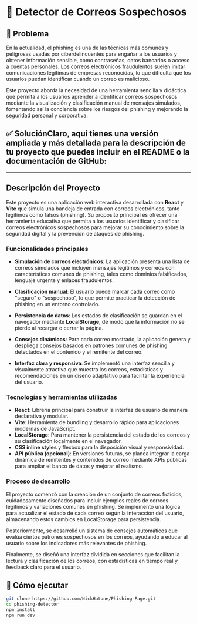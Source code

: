 # 📧 Detector de Correos Sospechosos

## 🎯 Problema
En la actualidad, el phishing es una de las técnicas más comunes y peligrosas usadas por ciberdelincuentes para engañar a los usuarios y obtener información sensible, como contraseñas, datos bancarios o acceso a cuentas personales. Los correos electrónicos fraudulentos suelen imitar comunicaciones legítimas de empresas reconocidas, lo que dificulta que los usuarios puedan identificar cuándo un correo es malicioso.

Este proyecto aborda la necesidad de una herramienta sencilla y didáctica que permita a los usuarios aprender a identificar correos sospechosos mediante la visualización y clasificación manual de mensajes simulados, fomentando así la conciencia sobre los riesgos del phishing y mejorando la seguridad personal y corporativa.

## ✅ SoluciónClaro, aquí tienes una versión ampliada y más detallada para la descripción de tu proyecto que puedes incluir en el README o la documentación de GitHub:

---

## Descripción del Proyecto

Este proyecto es una aplicación web interactiva desarrollada con **React** y **Vite** que simula una bandeja de entrada con correos electrónicos, tanto legítimos como falsos (phishing). Su propósito principal es ofrecer una herramienta educativa que permita a los usuarios identificar y clasificar correos electrónicos sospechosos para mejorar su conocimiento sobre la seguridad digital y la prevención de ataques de phishing.

### Funcionalidades principales

* **Simulación de correos electrónicos**: La aplicación presenta una lista de correos simulados que incluyen mensajes legítimos y correos con características comunes de phishing, tales como dominios falsificados, lenguaje urgente y enlaces fraudulentos.

* **Clasificación manual**: El usuario puede marcar cada correo como "seguro" o "sospechoso", lo que permite practicar la detección de phishing en un entorno controlado.

* **Persistencia de datos**: Los estados de clasificación se guardan en el navegador mediante **LocalStorage**, de modo que la información no se pierde al recargar o cerrar la página.

* **Consejos dinámicos**: Para cada correo mostrado, la aplicación genera y despliega consejos basados en patrones comunes de phishing detectados en el contenido y el remitente del correo.

* **Interfaz clara y responsiva**: Se implementó una interfaz sencilla y visualmente atractiva que muestra los correos, estadísticas y recomendaciones en un diseño adaptativo para facilitar la experiencia del usuario.

### Tecnologías y herramientas utilizadas

* **React**: Librería principal para construir la interfaz de usuario de manera declarativa y modular.
* **Vite**: Herramienta de bundling y desarrollo rápido para aplicaciones modernas de JavaScript.
* **LocalStorage**: Para mantener la persistencia del estado de los correos y su clasificación localmente en el navegador.
* **CSS inline styles** y flexbox para la disposición visual y responsividad.
* **API pública (opcional)**: En versiones futuras, se planea integrar la carga dinámica de remitentes y contenidos de correo mediante APIs públicas para ampliar el banco de datos y mejorar el realismo.

### Proceso de desarrollo

El proyecto comenzó con la creación de un conjunto de correos ficticios, cuidadosamente diseñados para incluir ejemplos reales de correos legítimos y variaciones comunes en phishing. Se implementó una lógica para actualizar el estado de cada correo según la interacción del usuario, almacenando estos cambios en LocalStorage para persistencia.

Posteriormente, se desarrolló un sistema de consejos automáticos que evalúa ciertos patrones sospechosos en los correos, ayudando a educar al usuario sobre los indicadores más relevantes de phishing.

Finalmente, se diseñó una interfaz dividida en secciones que facilitan la lectura y clasificación de los correos, con estadísticas en tiempo real y feedback claro para el usuario.


## 🚀 Cómo ejecutar

```bash
git clone https://github.com/NickHatone/Phishing-Page.git
cd phishing-detector
npm install
npm run dev
